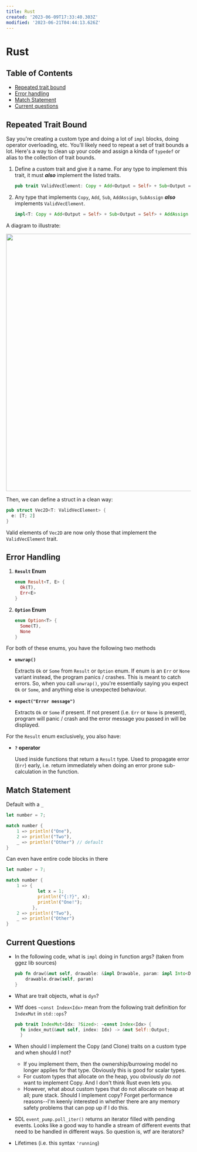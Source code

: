 ```yaml
---
title: Rust
created: '2023-06-09T17:33:40.303Z'
modified: '2023-06-21T04:44:13.626Z'
---
```


# Rust

## Table of Contents
- [Repeated trait bound](#repeated_trait_bound)
- [Error handling](#error_handling)
- [Match Statement](#match_statement)
- [Current questions](#current_questions)

<a name="repeated_trait_bound"/>

## Repeated Trait Bound
Say you're creating a custom type and doing a lot of `impl` blocks, doing operator overloading, etc. You'll likely need to repeat a set of trait bounds a lot. Here's a way to clean up your code and assign a kinda of `typedef` or alias to the collection of trait bounds.

1. Define a custom trait and give it a name. For any type to implement this trait, it must _**also**_ implement the listed traits.

      ``` rust
      pub trait ValidVecElement: Copy + Add<Output = Self> + Sub<Output = Self> + AddAssign + SubAssign {}
      ```
2. Any type that implements `Copy`, `Add`, `Sub`, `AddAssign`, `SubAssign` _**also**_ implements `ValidVecElement`.
      
      ``` rust
      impl<T: Copy + Add<Output = Self> + Sub<Output = Self> + AddAssign + SubAssign> ValidVecElement for T {}
      ```
A diagram to illustrate:

<img src="https://github.com/e6quisitory/wolf3d-clone/assets/25702188/2fb7c69d-e3e3-4088-8386-e7db2486dced" width = 700/>

Then, we can define a struct in a clean way:

``` rust
pub struct Vec2D<T: ValidVecElement> {
  e: [T; 2]
}
```
Valid elements of `Vec2D` are now only those that implement the `ValidVecElement` trait.

<a name="error_handling"/>

## Error Handling
1. **`Result` Enum**

    ``` rust
    enum Result<T, E> {
      Ok(T),
      Err<E>
    }
    ```

2. **`Option` Enum**

    ``` rust
    enum Option<T> {
      Some(T),
      None
    }
    ```

For both of these enums, you have the following two methods

  - **`unwrap()`**

    Extracts `Ok` or `Some` from `Result` or `Option` enum. If enum is an `Err` or `None` variant instead, the program panics / crashes. This is meant to catch errors.
    So, when you call `unwrap()`, you're essentially saying you expect `Ok` or `Some`, and anything else is unexpected behaviour.
  
  - **`expect("Error message")`**

    Extracts `Ok` or `Some` if present. If not present (i.e. `Err` or `None` is present), program will panic / crash and the error message you passed in will be displayed.

For the `Result` enum exclusively, you also have:

  - **`?` operator**

    Used inside functions that return a `Result` type. Used to propagate error (`Err`) early, i.e. return immediately when doing an error prone sub-calculation in the function.

<a name="match_statement"/>

## Match Statement

Default with a `_`
``` rust
let number = 7;

match number {
    1 => println!("One"),
    2 => println!("Two"),
    _ => println!("Other") // default
}
```

Can even have entire code blocks in there
``` rust
let number = 7;

match number {
    1 => {
            let x = 1;
            println!("{:?}", x);
            println!("One!");
          },
    2 => println!("Two"),
    _ => println!("Other")
}
```


<a name="current_questions"/>

## Current Questions

- In the following code, what is `impl` doing in function args? (taken from ggez lib sources)

  ``` rust
  pub fn draw(&mut self, drawable: &impl Drawable, param: impl Into<DrawParam>) {
      drawable.draw(self, param)
  }
  ```

- What are trait objects, what is `dyn`?

- Wtf does `~const Index<Idx>` mean from the following trait definition for `IndexMut` in `std::ops`?

  ``` rust
  pub trait IndexMut<Idx: ?Sized>: ~const Index<Idx> {
    fn index_mut(&mut self, index: Idx) -> &mut Self::Output;
    }
  ```
- When should I implement the Copy (and Clone) traits on a custom type and when should I not?
    - If you implement them, then the ownership/burrowing model no longer applies for that type. Obviously this is good for scalar types.
    - For custom types that allocate on the heap, you obviously _do not_ want to implement Copy. And I don't think Rust even lets you.
    - However, what about custom types that do not allocate on heap at all; pure stack. Should I implement copy? Forget performance reasons--I'm keenly interested in whether there are any memory safety problems that can pop up if I do this.

- SDL `event_pump.poll_iter()` returns an iterator filled with pending events. Looks like a good way to handle a stream of different events that need to be handled in different ways. So question is, wtf are iterators?

- Lifetimes (i.e. this syntax `'running`)
  


